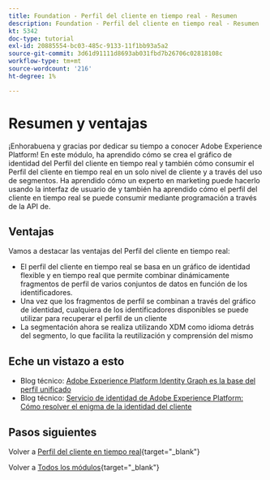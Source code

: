 ```yaml
---
title: Foundation - Perfil del cliente en tiempo real - Resumen
description: Foundation - Perfil del cliente en tiempo real - Resumen
kt: 5342
doc-type: tutorial
exl-id: 20885554-bc03-485c-9133-11f1bb93a5a2
source-git-commit: 3d61d91111d8693ab031fbd7b26706c02818108c
workflow-type: tm+mt
source-wordcount: '216'
ht-degree: 1%

---
```


# Resumen y ventajas

¡Enhorabuena y gracias por dedicar su tiempo a conocer Adobe Experience Platform!
En este módulo, ha aprendido cómo se crea el gráfico de identidad del Perfil del cliente en tiempo real y también cómo consumir el Perfil del cliente en tiempo real en un solo nivel de cliente y a través del uso de segmentos. Ha aprendido cómo un experto en marketing puede hacerlo usando la interfaz de usuario de y también ha aprendido cómo el perfil del cliente en tiempo real se puede consumir mediante programación a través de la API de.

## Ventajas

Vamos a destacar las ventajas del Perfil del cliente en tiempo real:

- El perfil del cliente en tiempo real se basa en un gráfico de identidad flexible y en tiempo real que permite combinar dinámicamente fragmentos de perfil de varios conjuntos de datos en función de los identificadores.
- Una vez que los fragmentos de perfil se combinan a través del gráfico de identidad, cualquiera de los identificadores disponibles se puede utilizar para recuperar el perfil de un cliente
- La segmentación ahora se realiza utilizando XDM como idioma detrás del segmento, lo que facilita la reutilización y comprensión del mismo

## Eche un vistazo a esto

- Blog técnico: [Adobe Experience Platform Identity Graph es la base del perfil unificado](https://medium.com/adobetech/adobe-experience-platform-identity-graph-is-the-foundation-for-the-unified-profile-e8435d26dce7)
- Blog técnico: [Servicio de identidad de Adobe Experience Platform: Cómo resolver el enigma de la identidad del cliente](https://medium.com/adobetech/adobe-experience-platforms-identity-service-how-to-solve-the-customer-identity-conundrum-f95e22d16ea9)

## Pasos siguientes

Volver a [Perfil del cliente en tiempo real](./real-time-customer-profile.md){target="_blank"}

Volver a [Todos los módulos](./../../../../overview.md){target="_blank"}
